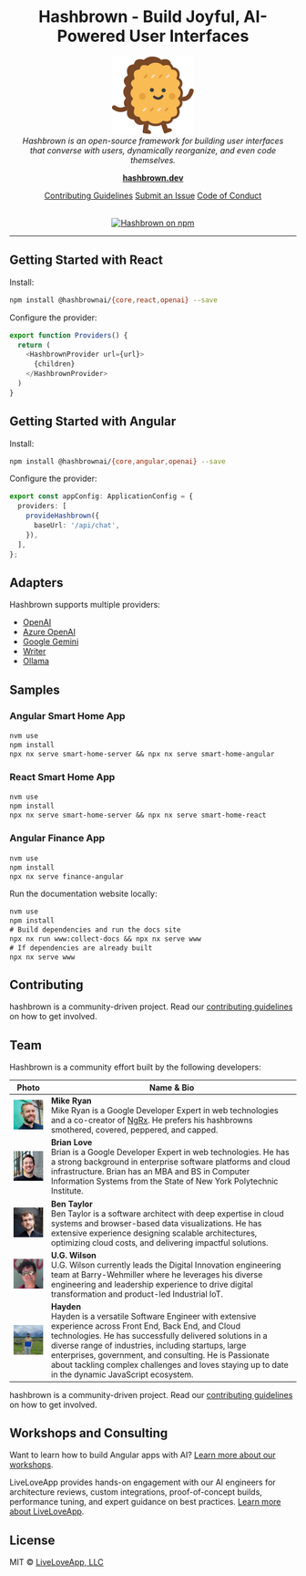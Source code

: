 <h1 align="center">Hashbrown - Build Joyful, AI-Powered User Interfaces</h1>

<p align="center">
  <img src="www/public/image/logo/brand-mark.svg" alt="Hashbrown Logo" width="144px" height="136px"/>
  <br>
  <em>Hashbrown is an open-source framework for building user interfaces
    <br />that converse with users, dynamically reorganize, and even code themselves.</em>
  <br>
</p>

<p align="center">
  <a href="https://hashbrown.dev/"><strong>hashbrown.dev</strong></a>
  <br>
</p>

<p align="center">
  <a href="CONTRIBUTING.md">Contributing Guidelines</a>
  <a href="https://github.com/liveloveapp/hashbrown/issues">Submit an Issue</a>
  <a href="CODE_OF_CONDUCT.md">Code of Conduct</a>
  <br>
  <br>
</p>

<p align="center">
  <a href="https://www.npmjs.com/@hashbrownai/core">
    <img src="https://img.shields.io/npm/v/@hashbrownai/core.svg?logo=npm&logoColor=fff&label=NPM+package&color=orange" alt="Hashbrown on npm" />
  </a>
</p>

<hr>

## Getting Started with React

Install:

```sh
npm install @hashbrownai/{core,react,openai} --save
```

Configure the provider:

```ts
export function Providers() {
  return (
    <HashbrownProvider url={url}>
      {children}
    </HashbrownProvider>
  )
}
```

## Getting Started with Angular

Install:

```sh
npm install @hashbrownai/{core,angular,openai} --save
```

Configure the provider:

```ts
export const appConfig: ApplicationConfig = {
  providers: [
    provideHashbrown({
      baseUrl: '/api/chat',
    }),
  ],
};
```

## Adapters

Hashbrown supports multiple providers:

- [OpenAI](https://hashbrown.dev/docs/angular/platform/openai)
- [Azure OpenAI](https://hashbrown.dev/docs/angular/platform/azure)
- [Google Gemini](https://hashbrown.dev/docs/angular/platform/google)
- [Writer](https://hashbrown.dev/docs/angular/platform/writer)
- [Ollama](https://hashbrown.dev/docs/angular/platform/ollama)

## Samples

### Angular Smart Home App

```shell
nvm use
npm install
npx nx serve smart-home-server && npx nx serve smart-home-angular
```

### React Smart Home App

```shell
nvm use
npm install
npx nx serve smart-home-server && npx nx serve smart-home-react
```

### Angular Finance App

```shell
nvm use
npm install
npx nx serve finance-angular
```

Run the documentation website locally:

```shell
nvm use
npm install
# Build dependencies and run the docs site
npx nx run www:collect-docs && npx nx serve www
# If dependencies are already built
npx nx serve www
```

## Contributing

hashbrown is a community-driven project. Read our [contributing guidelines](./CONTRIBUTING.md) on how to get involved.

## Team

Hashbrown is a community effort built by the following developers:

| Photo                                                                                                                   | Name & Bio                                                                                                                                                                                                                                                                                                                                                                                            |
| ----------------------------------------------------------------------------------------------------------------------- | ----------------------------------------------------------------------------------------------------------------------------------------------------------------------------------------------------------------------------------------------------------------------------------------------------------------------------------------------------------------------------------------------------- |
| <a href="https://github.com/mikeryandev"><img src="www/public/image/team/mike.png" alt="Mike Ryan" width="128px"/></a>  | **Mike Ryan**<br>Mike Ryan is a Google Developer Expert in web technologies and a co-creator of [NgRx](https://github.com/ngrx/platform). He prefers his hashbrowns smothered, covered, peppered, and capped.                                                                                                                                                                                         |
| <a href="https://github.com/blove"><img src="www/public/image/team/brian.png" alt="Brian Love" width="128px"/></a>      | **Brian Love**<br>Brian is a Google Developer Expert in web technologies. He has a strong background in enterprise software platforms and cloud infrastructure. Brian has an MBA and BS in Computer Information Systems from the State of New York Polytechnic Institute.                                                                                                                             |
| <a href="https://github.com/bentaylordev"><img src="www/public/image/team/ben.png" alt="Ben Taylor" width="128px"/></a> | **Ben Taylor**<br>Ben Taylor is a software architect with deep expertise in cloud systems and browser-based data visualizations. He has extensive experience designing scalable architectures, optimizing cloud costs, and delivering impactful solutions.                                                                                                                                            |
| <a href="https://github.com/c0yote"><img src="www/public/image/team/ug.png" alt="U.G. Wilson" width="128px"/></a>       | **U.G. Wilson**<br>U.G. Wilson currently leads the Digital Innovation engineering team at Barry-Wehmiller where he leverages his diverse engineering and leadership experience to drive digital transformation and product-led Industrial IoT.                                                                                                                                                        |
| <a href="https://github.com/hb-coding"><img src="www/public/image/team/hayden.png" alt="Hayden" width="128px"/></a>     | **Hayden**<br>Hayden is a versatile Software Engineer with extensive experience across Front End, Back End, and Cloud technologies. He has successfully delivered solutions in a diverse range of industries, including startups, large enterprises, government, and consulting. He is Passionate about tackling complex challenges and loves staying up to date in the dynamic JavaScript ecosystem. |

hashbrown is a community-driven project. Read our [contributing guidelines](https://github.com/liveloveapp/hashbrown?tab=contributing-ov-file) on how to get involved.

## Workshops and Consulting

Want to learn how to build Angular apps with AI? [Learn more about our workshops](https://hashbrown.dev/workshops).

LiveLoveApp provides hands-on engagement with our AI engineers for architecture reviews, custom integrations, proof-of-concept builds, performance tuning, and expert guidance on best practices. [Learn more about LiveLoveApp](https://liveloveapp.com).

## License

MIT © [LiveLoveApp, LLC](https://liveloveapp.com)
